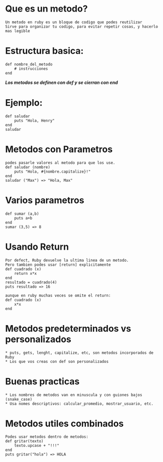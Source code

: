 # Que es un metodo?
    Un metodo en ruby es un bloque de codigo que podes reutilizar
    Sirve para organizar tu codigo, para evitar repetir cosas, y hacerlo mas legible
# Estructura basica:
    def nombre_del_metodo
        # instrucciones
    end
***Los metodos se definen con def y se cierran con end***
# Ejemplo:
    def saludar
        puts "Hola, Henry"
    end
    saludar
# Metodos con Parametros
    podes pasarle valores al metodo para que los use.
    def saludar (nombre)
        puts "Hola, #{nombre.capitalize}!"
    end
    saludar ("Max") => "Hola, Max"
# Varios parametros
    def sumar (a,b)
        puts a+b
    end
    sumar (3,5) => 8
# Usando Return
    Por defect, Ruby devuelve la ultima linea de un metodo.
    Pero tambien podes usar [return] explicitamente
    def cuadrado (x)
        return x*x
    end
    resultado = cuadrado(4)
    puts resultado => 16

    aunque en ruby muchas veces se omite el return:
    def cuadrado (x)
        x*x
    end
# Metodos predeterminados vs personalizados
    * puts, gets, lenght, capitalize, etc, son metodos incorporados de Ruby
    * Los que vos creas con def son personalizados
# Buenas practicas
    * Los nombres de metodos van en minuscula y con guiones bajos (snake_case)
    * Usa nomes descriptivos: calcular_promedio, mostrar_usuario, etc.
# Metodos utiles combinados
    Podes usar metodos dentro de metodos:
    def gritar(texto)
        texto.upcase + "!!!"
    end
    puts gritar("hola") => HOLA